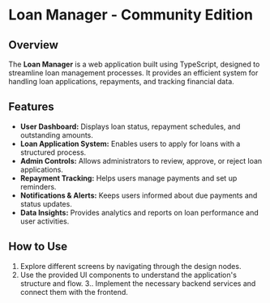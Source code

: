 # Loan Manager - Community Edition

## Overview
The **Loan Manager** is a web application built using TypeScript, designed to streamline loan management processes. It provides an efficient system for handling loan applications, repayments, and tracking financial data.

## Features
- **User Dashboard:** Displays loan status, repayment schedules, and outstanding amounts.
- **Loan Application System:** Enables users to apply for loans with a structured process.
- **Admin Controls:** Allows administrators to review, approve, or reject loan applications.
- **Repayment Tracking:** Helps users manage payments and set up reminders.
- **Notifications & Alerts:** Keeps users informed about due payments and status updates.
- **Data Insights:** Provides analytics and reports on loan performance and user activities.


## How to Use
1. Explore different screens by navigating through the design nodes.
2. Use the provided UI components to understand the application's structure and flow.
3.. Implement the necessary backend services and connect them with the frontend.


